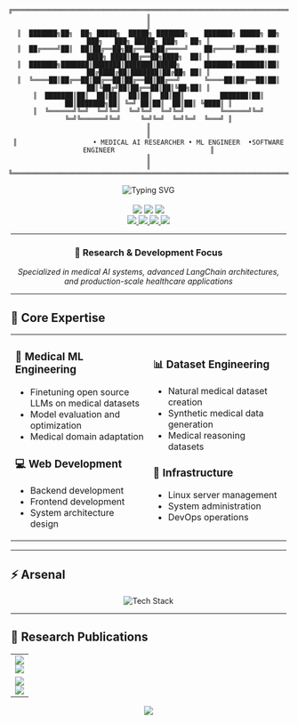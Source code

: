 <div align="center">

```
╔════════════════════════════════════════════════════════════════════════════════════════════════════╗
║                                                                                                    ║
║  ███████╗██╗  ██╗ █████╗  █████╗ ███████╗    ███████╗ █████╗ ██╗     ███╗   ███╗ █████╗ ███╗   ██╗ ║
║  ██╔════╝██║  ██║██╔══██╗██╔══██╗██╔════╝    ██╔════╝██╔══██╗██║     ████╗ ████║██╔══██╗████╗  ██║ ║
║  ███████╗███████║███████║███████║█████╗      ███████╗███████║██║     ██╔████╔██║███████║██╔██╗ ██║ ║
║  ╚════██║██╔══██║██╔══██║██╔══██║██╔══╝      ╚════██║██╔══██║██║     ██║╚██╔╝██║██╔══██║██║╚██╗██║ ║
║  ███████║██║  ██║██║  ██║██║  ██║██║         ███████║██║  ██║███████╗██║ ╚═╝ ██║██║  ██║██║ ╚████║ ║
║  ╚══════╝╚═╝  ╚═╝╚═╝  ╚═╝╚═╝  ╚═╝╚═╝         ╚══════╝╚═╝  ╚═╝╚══════╝╚═╝     ╚═╝╚═╝  ╚═╝╚═╝  ╚═══╝ ║
║                                                                                                    ║
║                   • MEDICAL AI RESEARCHER • ML ENGINEER  •SOFTWARE ENGINEER                        ║
║                                                                                                    ║
╚════════════════════════════════════════════════════════════════════════════════════════════════════╝
```


![Typing SVG](https://readme-typing-svg.herokuapp.com/?font=Righteous&&color=C0C0C0FF&size=60&center=true&vCenter=true&width=800&height=100&duration=3000&lines=Initializing+Go+Home+Machine;Dimension+Signature+Verifies;Welcome+to+Earth+🌏)


</div>
<div style="max-width: 1000px; margin: 0 auto; padding: 4px;">

<div align="center">

<img src="https://img.shields.io/badge/🧬_Medical_AI-Researcher-00d4aa?style=for-the-badge&labelColor=1a1a1a&color=00d4aa"/>
<img src="https://img.shields.io/badge/🔗_LangChain-Architect-ff6b6b?style=for-the-badge&labelColor=1a1a1a&color=ff6b6b"/>
<img src="https://img.shields.io/badge/🚀_Full_Stack-Engineer-4ecdc4?style=for-the-badge&labelColor=1a1a1a&color=4ecdc4"/>

<br/>

<a href="https://linkedin.com/in/shaaf-salman-1397512aa">
  <img src="https://img.shields.io/badge/LinkedIn-0077B5?style=for-the-badge&logo=linkedin&logoColor=white"/>
</a>
<a href="https://huggingface.co/shaafsalman">
  <img src="https://img.shields.io/badge/🤗_HuggingFace-FFD21F?style=for-the-badge&logoColor=black"/>
</a>
<a href="https://medium.com/@ishaafsalman">
  <img src="https://img.shields.io/badge/Medium-12100E?style=for-the-badge&logo=medium&logoColor=white"/>
</a>
<a href="mailto:iamshaafsalman@gmail.com">
  <img src="https://img.shields.io/badge/Gmail-EA4335?style=for-the-badge&logo=gmail&logoColor=white"/>
</a>

</div>

---

<div align="center">
<h3>🔬 Research & Development Focus</h3>
<em>Specialized in medical AI systems, advanced LangChain architectures, and production-scale healthcare applications</em>
</div>

---

## 💼 Core Expertise

<table>
<tr>
<td width="50%">

### 🤖 Medical ML Engineering
- Finetuning open source LLMs on medical datasets
- Model evaluation and optimization  
- Medical domain adaptation

### 💻 Web Development
- Backend development
- Frontend development
- System architecture design

</td>
<td width="50%">

### 📊 Dataset Engineering
- Natural medical dataset creation
- Synthetic medical data generation
- Medical reasoning datasets

### 🐧 Infrastructure
- Linux server management
- System administration
- DevOps operations

</td>
</tr>
</table>

---

## ⚡ Arsenal

<div align="center">
<img src="https://skillicons.dev/icons?i=python,pytorch,tensorflow,sklearn,fastapi,nodejs,express,react,vite,tailwind,javascript,redux,mysql,mongodb,firebase,aws,heroku,vercel,netlify,cloudflare,linux,git,github,gradle,figma,notion&theme=dark&perline=13" alt="Tech Stack" />
</div>

---

## 🔬 Research Publications

<table>
<tr>
<td>
<a href="https://medium.com/@ishaafsalman/creating-synthetic-datasets-revolutionizing-the-training-of-llm-1d694245de6f">
<img src="https://img.shields.io/badge/📖_Synthetic_Dataset_Generation_for_LLMs-12100E?style=flat-square&logo=medium&logoColor=white"/>
</a>
<br/>
<img src="https://img.shields.io/badge/🧠_ML_Research-blue?style=flat-square"/>
</td>
</tr>
<tr>
<td>
<a href="https://medium.com/@ishaafsalman/full-stack-deployment-through-a-vps-1-3-d86d51f9401b">
<img src="https://img.shields.io/badge/📖_Full_Stack_Deployment_Through_VPS-12100E?style=flat-square&logo=medium&logoColor=white"/>
</a>
<br/>
<img src="https://img.shields.io/badge/🔧_DevOps-green?style=flat-square"/>
</td>
</tr>
</table>

<div align="center">
<a href="https://medium.com/@ishaafsalman">
<img src="https://img.shields.io/badge/📝_View_All_Articles_on_Medium-12100E?style=for-the-badge&logo=medium&logoColor=white"/>
</a>
</div>
</div>
